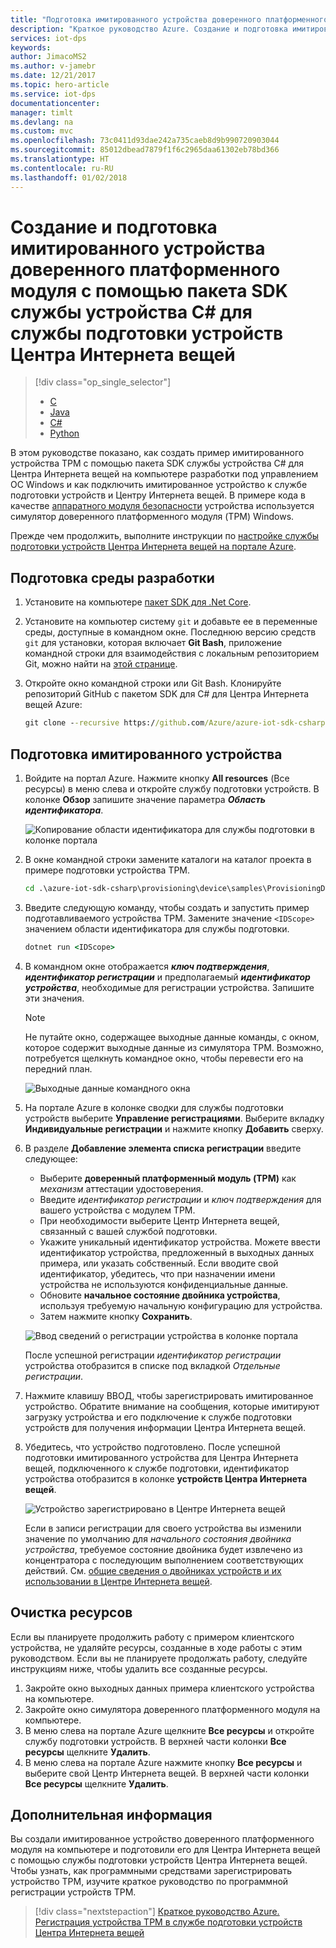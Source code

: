 ```yaml
---
title: "Подготовка имитированного устройства доверенного платформенного модуля в Центре Интернета вещей Azure с помощью C# | Документация Майкрософт"
description: "Краткое руководство Azure. Создание и подготовка имитированного устройства доверенного платформенного модуля с помощью пакета SDK службы устройства C# для службы подготовки устройств Центра Интернета вещей Azure"
services: iot-dps
keywords: 
author: JimacoMS2
ms.author: v-jamebr
ms.date: 12/21/2017
ms.topic: hero-article
ms.service: iot-dps
documentationcenter: 
manager: timlt
ms.devlang: na
ms.custom: mvc
ms.openlocfilehash: 73c0411d93dae242a735caeb8d9b990720903044
ms.sourcegitcommit: 85012dbead7879f1f6c2965daa61302eb78bd366
ms.translationtype: HT
ms.contentlocale: ru-RU
ms.lasthandoff: 01/02/2018
---
```

# <a name="create-and-provision-a-simulated-tpm-device-using-c-device-sdk-for-iot-hub-device-provisioning-service"></a>Создание и подготовка имитированного устройства доверенного платформенного модуля с помощью пакета SDK службы устройства C# для службы подготовки устройств Центра Интернета вещей
> [!div class="op_single_selector"]
> * [C](quick-create-simulated-device.md)
> * [Java](quick-create-simulated-device-tpm-java.md)
> * [C#](quick-create-simulated-device-tpm-csharp.md)
> * [Python](quick-create-simulated-device-tpm-python.md)

В этом руководстве показано, как создать пример имитированного устройства TPM с помощью пакета SDK службы устройства C# для Центра Интернета вещей на компьютере разработки под управлением ОС Windows и как подключить имитированное устройство к службе подготовки устройств и Центру Интернета вещей. В примере кода в качестве [аппаратного модуля безопасности](https://azure.microsoft.com/blog/azure-iot-supports-new-security-hardware-to-strengthen-iot-security/) устройства используется симулятор доверенного платформенного модуля (TPM) Windows. 

Прежде чем продолжить, выполните инструкции по [настройке службы подготовки устройств Центра Интернета вещей на портале Azure](./quick-setup-auto-provision.md).

<a id="setupdevbox"></a>
## <a name="prepare-the-development-environment"></a>Подготовка среды разработки 

1. Установите на компьютере [пакет SDK для .Net Core](https://www.microsoft.com/net/download/windows). 

1. Установите на компьютер систему `git` и добавьте ее в переменные среды, доступные в командном окне. Последнюю версию средств `git` для установки, которая включает **Git Bash**, приложение командной строки для взаимодействия с локальным репозиторием Git, можно найти на [этой странице](https://git-scm.com/download/). 

4. Откройте окно командной строки или Git Bash. Клонируйте репозиторий GitHub с пакетом SDK для C# для Центра Интернета вещей Azure:
    
    ```cmd
    git clone --recursive https://github.com/Azure/azure-iot-sdk-csharp.git
    ```

## <a name="provision-the-simulated-device"></a>Подготовка имитированного устройства


1. Войдите на портал Azure. Нажмите кнопку **All resources** (Все ресурсы) в меню слева и откройте службу подготовки устройств. В колонке **Обзор** запишите значение параметра **_Область идентификатора_**.

    ![Копирование области идентификатора для службы подготовки в колонке портала](./media/quick-create-simulated-device-tpm-csharp/copy-scope.png) 


2. В окне командной строки замените каталоги на каталог проекта в примере подготовки устройства TPM.

    ```cmd
    cd .\azure-iot-sdk-csharp\provisioning\device\samples\ProvisioningDeviceClientTpm
    ```

2. Введите следующую команду, чтобы создать и запустить пример подготавливаемого устройства TPM. Замените значение `<IDScope>` значением области идентификатора для службы подготовки. 

    ```cmd
    dotnet run <IDScope>
    ```

1. В командном окне отображается **_ключ подтверждения_**, **_идентификатор регистрации_** и предполагаемый **_идентификатор устройства_**, необходимые для регистрации устройства. Запишите эти значения. 
   > [!NOTE]
   > Не путайте окно, содержащее выходные данные команды, с окном, которое содержит выходные данные из симулятора TPM. Возможно, потребуется щелкнуть командное окно, чтобы перевести его на передний план.

    ![Выходные данные командного окна](./media/quick-create-simulated-device-tpm-csharp/output1.png) 


4. На портале Azure в колонке сводки для службы подготовки устройств выберите **Управление регистрациями**. Выберите вкладку **Индивидуальные регистрации** и нажмите кнопку **Добавить** сверху. 

5. В разделе **Добавление элемента списка регистрации** введите следующее:
    - Выберите **доверенный платформенный модуль (TPM)** как *механизм* аттестации удостоверения.
    - Введите *идентификатор регистрации* и *ключ подтверждения* для вашего устройства с модулем TPM. 
    - При необходимости выберите Центр Интернета вещей, связанный с вашей службой подготовки.
    - Укажите уникальный идентификатор устройства. Можете ввести идентификатор устройства, предложенный в выходных данных примера, или указать собственный. Если вводите свой идентификатор, убедитесь, что при назначении имени устройства не используются конфиденциальные данные. 
    - Обновите **начальное состояние двойника устройства**, используя требуемую начальную конфигурацию для устройства.
    - Затем нажмите кнопку **Сохранить**. 

    ![Ввод сведений о регистрации устройства в колонке портала](./media/quick-create-simulated-device-tpm-csharp/enter-device-enrollment.png)  

   После успешной регистрации *идентификатор регистрации* устройства отобразится в списке под вкладкой *Отдельные регистрации*. 

6. Нажмите клавишу ВВОД, чтобы зарегистрировать имитированное устройство. Обратите внимание на сообщения, которые имитируют загрузку устройства и его подключение к службе подготовки устройств для получения информации Центра Интернета вещей. 

1. Убедитесь, что устройство подготовлено. После успешной подготовки имитированного устройства для Центра Интернета вещей, подключенного к службе подготовки, идентификатор устройства отобразится в колонке **устройств Центра Интернета вещей**. 

    ![Устройство зарегистрировано в Центре Интернета вещей](./media/quick-create-simulated-device-tpm-csharp/hub-registration.png) 

    Если в записи регистрации для своего устройства вы изменили значение по умолчанию для *начального состояния двойника устройства*, требуемое состояние двойника будет извлечено из концентратора с последующим выполнением соответствующих действий. См. [общие сведения о двойниках устройств и их использовании в Центре Интернета вещей](../iot-hub/iot-hub-devguide-device-twins.md).


## <a name="clean-up-resources"></a>Очистка ресурсов

Если вы планируете продолжить работу с примером клиентского устройства, не удаляйте ресурсы, созданные в ходе работы с этим руководством. Если вы не планируете продолжать работу, следуйте инструкциям ниже, чтобы удалить все созданные ресурсы.

1. Закройте окно выходных данных примера клиентского устройства на компьютере.
1. Закройте окно симулятора доверенного платформенного модуля на компьютере.
1. В меню слева на портале Azure щелкните **Все ресурсы** и откройте службу подготовки устройств. В верхней части колонки **Все ресурсы** щелкните **Удалить**.  
1. В меню слева на портале Azure нажмите кнопку **Все ресурсы** и выберите свой Центр Интернета вещей. В верхней части колонки **Все ресурсы** щелкните **Удалить**.  

## <a name="next-steps"></a>Дополнительная информация

Вы создали имитированное устройство доверенного платформенного модуля на компьютере и подготовили его для Центра Интернета вещей с помощью службы подготовки устройств Центра Интернета вещей. Чтобы узнать, как программными средствами зарегистрировать устройство TPM, изучите краткое руководство по программной регистрации устройств TPM. 

> [!div class="nextstepaction"]
> [Краткое руководство Azure. Регистрация устройства TPM в службе подготовки устройств Центра Интернета вещей](quick-enroll-device-tpm-node.md)
